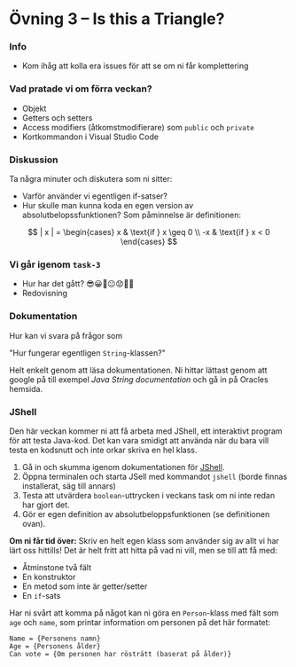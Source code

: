 # Övning 3 – Is this a Triangle?

### **Info**
* Kom ihåg att kolla era issues för att se om ni får komplettering

### **Vad pratade vi om förra veckan?**
* Objekt
* Getters och setters
* Access modifiers (åtkomstmodifierare) som `public` och `private`
* Kortkommandon i Visual Studio Code


### **Diskussion**
Ta några minuter och diskutera som ni sitter:
* Varför använder vi egentligen if-satser?
* Hur skulle man kunna koda en egen version av absolutbelopssfunktionen? Som påminnelse är definitionen:

$$
| x | = 
\begin{cases} 
x & \text{if } x \geq 0 \\
-x & \text{if } x < 0 
\end{cases}
$$


### **Vi går igenom `task-3`**
* Hur har det gått? 😎😀🙂😐😟🤬💀
* Redovisning

### **Dokumentation**
Hur kan vi svara på frågor som

"Hur fungerar egentligen `String`-klassen?"

Helt enkelt genom att läsa dokumentationen. Ni hittar lättast genom att google på till exempel *Java String documentation* och gå in på Oracles hemsida.

### **JShell**
Den här veckan kommer ni att få arbeta med JShell, ett interaktivt program för att testa Java-kod. Det kan vara smidigt att använda när du bara vill testa en kodsnutt och inte orkar skriva en hel klass.

1. Gå in och skumma igenom dokumentationen för [JShell](https://docs.oracle.com/en/java/javase/20/jshell/introduction-jshell.html#GUID-630F27C8-1195-4989-9F6B-2C51D46F52C8).
1. Öppna terminalen och starta JSell med kommandot `jshell` (borde finnas installerat, säg till annars)
1. Testa att utvärdera `boolean`-uttrycken i veckans task om ni inte redan har gjort det.
1. Gör er egen definition av absolutbeloppsfunktionen (se definitionen ovan).

**Om ni får tid över:** Skriv en helt egen klass som använder sig av allt vi har lärt oss hittills! Det är helt fritt att hitta på vad ni vill, men se till att få med:

* Åtminstone två fält
* En konstruktor
* En metod som inte är getter/setter
* En `if`-sats

Har ni svårt att komma på något kan ni göra en `Person`-klass med fält som `age` och `name`, som printar information om personen på det här formatet:

```
Name = {Personens namn}
Age = {Personens ålder}
Can vote = {Om personen har rösträtt (baserat på ålder)}
```


